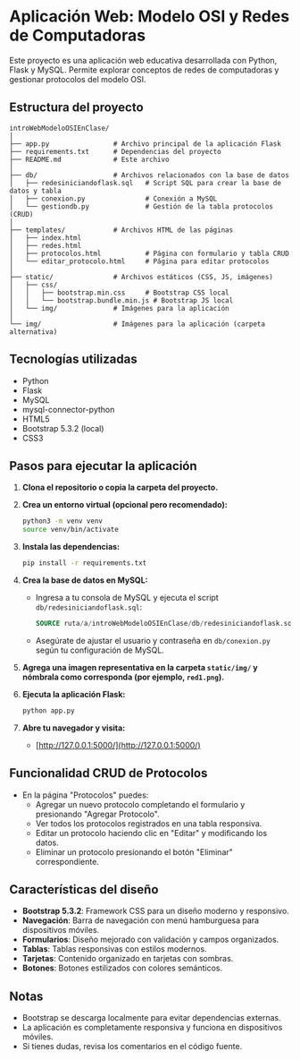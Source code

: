 # Aplicación Web: Modelo OSI y Redes de Computadoras

Este proyecto es una aplicación web educativa desarrollada con Python, Flask y MySQL. Permite explorar conceptos de redes de computadoras y gestionar protocolos del modelo OSI.

## Estructura del proyecto

```
introWebModeloOSIEnClase/
│
├── app.py                # Archivo principal de la aplicación Flask
├── requirements.txt      # Dependencias del proyecto
├── README.md             # Este archivo
│
├── db/                   # Archivos relacionados con la base de datos
│   ├── redesiniciandoflask.sql   # Script SQL para crear la base de datos y tabla
│   ├── conexion.py               # Conexión a MySQL
│   └── gestiondb.py              # Gestión de la tabla protocolos (CRUD)
│
├── templates/            # Archivos HTML de las páginas
│   ├── index.html
│   ├── redes.html
│   ├── protocolos.html           # Página con formulario y tabla CRUD
│   └── editar_protocolo.html     # Página para editar protocolos
│
├── static/               # Archivos estáticos (CSS, JS, imágenes)
│   ├── css/
│   │   ├── bootstrap.min.css     # Bootstrap CSS local
│   │   └── bootstrap.bundle.min.js # Bootstrap JS local
│   └── img/              # Imágenes para la aplicación
│
└── img/                  # Imágenes para la aplicación (carpeta alternativa)
```

## Tecnologías utilizadas
- Python
- Flask
- MySQL
- mysql-connector-python
- HTML5
- Bootstrap 5.3.2 (local)
- CSS3

## Pasos para ejecutar la aplicación

1. **Clona el repositorio o copia la carpeta del proyecto.**

2. **Crea un entorno virtual (opcional pero recomendado):**

   ```bash
   python3 -m venv venv
   source venv/bin/activate
   ```

3. **Instala las dependencias:**

   ```bash
   pip install -r requirements.txt
   ```

4. **Crea la base de datos en MySQL:**

   - Ingresa a tu consola de MySQL y ejecuta el script `db/redesiniciandoflask.sql`:
     ```sql
     SOURCE ruta/a/introWebModeloOSIEnClase/db/redesiniciandoflask.sql;
     ```
   - Asegúrate de ajustar el usuario y contraseña en `db/conexion.py` según tu configuración de MySQL.

5. **Agrega una imagen representativa en la carpeta `static/img/` y nómbrala como corresponda (por ejemplo, `red1.png`).**

6. **Ejecuta la aplicación Flask:**

   ```bash
   python app.py
   ```

7. **Abre tu navegador y visita:**
   - [http://127.0.0.1:5000/](http://127.0.0.1:5000/)

## Funcionalidad CRUD de Protocolos
- En la página "Protocolos" puedes:
  - Agregar un nuevo protocolo completando el formulario y presionando "Agregar Protocolo".
  - Ver todos los protocolos registrados en una tabla responsiva.
  - Editar un protocolo haciendo clic en "Editar" y modificando los datos.
  - Eliminar un protocolo presionando el botón "Eliminar" correspondiente.

## Características del diseño
- **Bootstrap 5.3.2**: Framework CSS para un diseño moderno y responsivo.
- **Navegación**: Barra de navegación con menú hamburguesa para dispositivos móviles.
- **Formularios**: Diseño mejorado con validación y campos organizados.
- **Tablas**: Tablas responsivas con estilos modernos.
- **Tarjetas**: Contenido organizado en tarjetas con sombras.
- **Botones**: Botones estilizados con colores semánticos.

## Notas
- Bootstrap se descarga localmente para evitar dependencias externas.
- La aplicación es completamente responsiva y funciona en dispositivos móviles.
- Si tienes dudas, revisa los comentarios en el código fuente. 